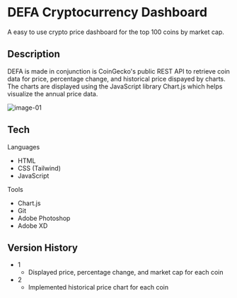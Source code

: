 # DEFA Cryptocurrency Dashboard

A easy to use crypto price dashboard for the top 100 coins by market cap.

## Description

DEFA is made in conjunction is CoinGecko's public REST API to retrieve coin data for price, percentage change, and historical price dispayed by charts. The charts are 
displayed using the JavaScript library Chart.js which helps visualize the annual price data.

![image-01](https://user-images.githubusercontent.com/99500456/169086340-51b808a8-02d3-4098-a26a-9a835ed0b36c.jpg)


## Tech

Languages
* HTML
* CSS (Tailwind)
* JavaScript

Tools
* Chart.js
* Git
* Adobe Photoshop
* Adobe XD


## Version History

* 1
    * Displayed price, percentage change, and market cap for each coin
* 2
    * Implemented historical price chart for each coin
